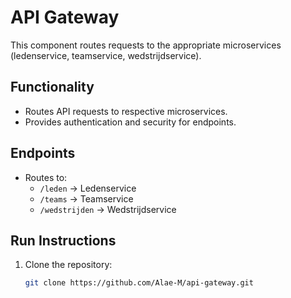# API Gateway

This component routes requests to the appropriate microservices (ledenservice, teamservice, wedstrijdservice).

## Functionality
- Routes API requests to respective microservices.
- Provides authentication and security for endpoints.

## Endpoints
- Routes to:
  - `/leden` → Ledenservice
  - `/teams` → Teamservice
  - `/wedstrijden` → Wedstrijdservice

## Run Instructions
1. Clone the repository:
   ```bash
   git clone https://github.com/Alae-M/api-gateway.git

